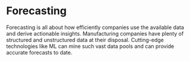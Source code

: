 # Forecasting
Forecasting is all about how efficiently companies use the available data and derive actionable insights. Manufacturing companies have plenty of structured and unstructured data at their disposal. Cutting-edge technologies like ML can mine such vast data pools and can provide accurate forecasts to date.
